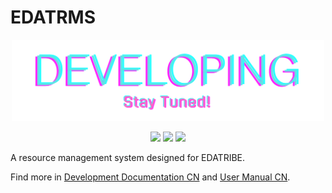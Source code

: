 # EDATRMS

<div align=center><img width="500" src="readme.assets/placeholder.png"/></div>

<p align="center">
    <img src="https://img.shields.io/badge/progress-80%25-green">
    <img src="https://img.shields.io/badge/python-3.8-blue">
    <img src="https://img.shields.io/badge/sanic-19.12-blue">
</p>




A resource management system designed for EDATRIBE.

Find more in [Development Documentation CN](api/api_doc/dev.md) and [User Manual CN](api/api_doc/use.md).

